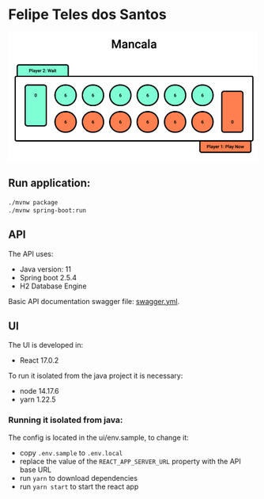 # Felipe Teles dos Santos

![board](docs/imgs/board.png)

## Run application:
```
./mvnw package
./mvnw spring-boot:run
```
## API

The API uses:

- Java version: 11
- Spring boot  2.5.4
- H2 Database Engine

Basic API documentation swagger file: [swagger.yml](docs/api/swagger.yml).

## UI

The UI is developed in:
- React 17.0.2

To run it isolated from the java project it is necessary:
- node 14.17.6
- yarn 1.22.5

### Running it isolated from java:

The config is located in the ui/env.sample, to change it:
- copy `.env.sample` to `.env.local`
- replace the value of the `REACT_APP_SERVER_URL` property with the API base URL
- run `yarn` to download dependencies
- run `yarn start` to start the react app
